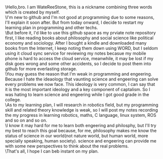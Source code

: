 \\Hello,bro. I am WateReeStone, this is a nickname combining three words which is created by myself.<br />
\\I'm new to github and I'm not good at programming due to some reasons, I'll explain it soon after. But from today onward, I decide to restart my learning plan in programming and other techs.<br />
\\But before it, I'd like to use this github space as my prviate note repository first, I like reading books about philosophy and social science like political economy and sociology. After I bought a kindle and downloaded many books from the Internet, I keep noting them down using WORD, but I seldom using it cloud sync service for reviewing my notes becasue my mobile phone is hard to access the cloud service, meanwhile, it may be lost if my disk goes wrong and some other accidents, so I decide to post them into github for more everlasting storage.<br />
\\You may guess the reason that I'm weak in programming and engeering. Because I hate the ideaology that vaunting science and engeering can solve every problems we now face. This ideology is very common, I can say that it is the most important ideology and a key component of captalism. So I was hating to learn science and engeering while I got good grade in the college.<br />
\\As to my learning plan, I will research in robotics field, but my programming skill and related theory knowledge is weak, so I will post my notes recording the my progress in learning robotics, maths, C language, linux system, ROS and so on and so on. <br />
\\I know it may hard for me to learn both engeering and philosphy, but I'll try my best to reach this goal because, for me, philosophy makes me know the status of science in our world(not nature world, but human world, more specially speaking, human society). science and engeering can provide me with some new perspectives to think about the real problems.<br />
\\That's all, I hope I can beb instant on my plan.<br />

<!---
WateReeStone/WateReeStone is a ✨ special ✨ repository because its `README.md` (this file) appears on your GitHub profile.
You can click the Preview link to take a look at your changes.
--->
